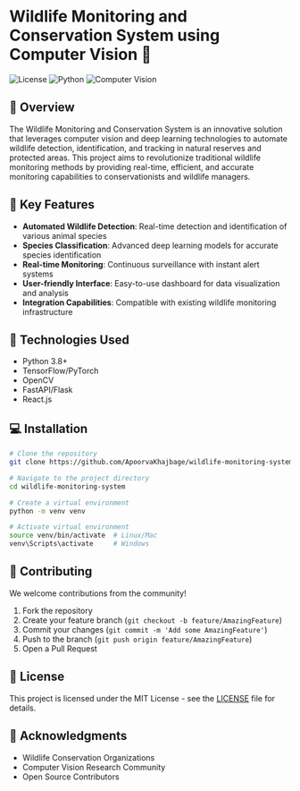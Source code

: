 # Wildlife Monitoring and Conservation System using Computer Vision 🦁

![License](https://img.shields.io/badge/license-MIT-blue.svg)
![Python](https://img.shields.io/badge/python-v3.8+-blue.svg)
![Computer Vision](https://img.shields.io/badge/CV-TensorFlow-orange.svg)

## 📝 Overview

The Wildlife Monitoring and Conservation System is an innovative solution that leverages computer vision and deep learning technologies to automate wildlife detection, identification, and tracking in natural reserves and protected areas. This project aims to revolutionize traditional wildlife monitoring methods by providing real-time, efficient, and accurate monitoring capabilities to conservationists and wildlife managers.

## 🎯 Key Features

- **Automated Wildlife Detection**: Real-time detection and identification of various animal species
- **Species Classification**: Advanced deep learning models for accurate species identification
- **Real-time Monitoring**: Continuous surveillance with instant alert systems
- **User-friendly Interface**: Easy-to-use dashboard for data visualization and analysis
- **Integration Capabilities**: Compatible with existing wildlife monitoring infrastructure

## 🔧 Technologies Used

- Python 3.8+
- TensorFlow/PyTorch
- OpenCV
- FastAPI/Flask
- React.js

## 💻 Installation

```bash
# Clone the repository
git clone https://github.com/ApoorvaKhajbage/wildlife-monitoring-system.git

# Navigate to the project directory
cd wildlife-monitoring-system

# Create a virtual environment
python -m venv venv

# Activate virtual environment
source venv/bin/activate  # Linux/Mac
venv\Scripts\activate     # Windows

```

## 🤝 Contributing

We welcome contributions from the community! 
1. Fork the repository
2. Create your feature branch (`git checkout -b feature/AmazingFeature`)
3. Commit your changes (`git commit -m 'Add some AmazingFeature'`)
4. Push to the branch (`git push origin feature/AmazingFeature`)
5. Open a Pull Request

## 📄 License

This project is licensed under the MIT License - see the [LICENSE](LICENSE) file for details.

## 🌟 Acknowledgments

- Wildlife Conservation Organizations
- Computer Vision Research Community
- Open Source Contributors


